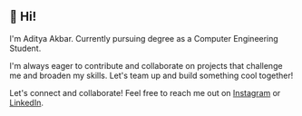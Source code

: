 ## 👋 Hi! 

I'm Aditya Akbar. Currently pursuing degree as a Computer Engineering Student.

I'm always eager to contribute and collaborate on projects that challenge me and broaden my skills. Let's team up and build something cool together!

Let's connect and collaborate! Feel free to reach me out on [Instagram](https://www.instagram.com/adit.akbarr/) or [LinkedIn](https://www.linkedin.com/in/aditakbars/).
